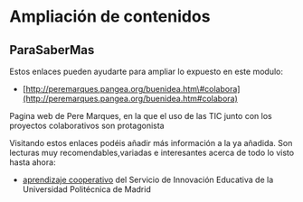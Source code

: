 # Ampliación de contenidos

## ParaSaberMas

Estos enlaces pueden ayudarte para ampliar lo expuesto en este modulo:

* [http://peremarques.pangea.org/buenidea.htm\#colabora](http://peremarques.pangea.org/buenidea.htm#colabora)

Pagina web de Pere Marques, en la que el uso de las TIC junto con los proyectos colaborativos son protagonista



Visitando estos enlaces podéis añadir más información a la ya añadida. Son lecturas muy recomendables,variadas e interesantes acerca de todo lo visto hasta ahora:

* [aprendizaje cooperativo](https://github.com/catedu/los_blogs/blob/master/4-orientaciones/Aprendizaje%20orientado%20a%20proyectos.pdf) del Servicio de Innovación Educativa de la Universidad Politécnica de Madrid



